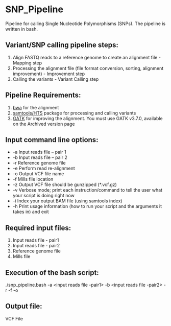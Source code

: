 # SNP_Pipeline

Pipeline for calling Single Nucleotide Polymorphisms (SNPs). The pipeline is written in bash.

## Variant/SNP calling pipeline steps:
1.	Align FASTQ reads to a reference genome to create an alignment file - Mapping step
2.	Processing the alignment file (file format conversion, sorting, alignment improvement) - Improvement step
3.	Calling the variants - Variant Calling step

## Pipeline Requirements:
1.	[bwa](https://github.com/lh3/bwa) for the alignment
2.	[samtools/HTS](http://www.htslib.org/) package for processing and calling variants
3.	[GATK](https://gatk.broadinstitute.org/hc/en-us) for improving the alignment. You must use GATK v3.7.0, available on the Archived version page

## Input command line options:
- -a	Input reads file – pair 1
- -b	Input reads file – pair 2
- -r	Reference genome file
- -e	Perform read re-alignment
- -o	Output VCF file name
- -f	Mills file location
- -z	Output VCF file should be gunzipped (*.vcf.gz)
- -v	Verbose mode; print each instruction/command to tell the user what your script is doing right now
- -i	Index your output BAM file (using samtools index)
- -h	Print usage information (how to run your script and the arguments it takes in) and exit

## Required input files:
1. Input reads file - pair1
2. Input reads file - pair2
3. Reference genome file
4. Mills file

## Execution of the bash script:
./snp_pipeline.bash -a <input reads file -pair1> -b <input reads file -pair2> -r <reference genome file> -f <Mills file> -o <output file>

## Output file:
VCF File
